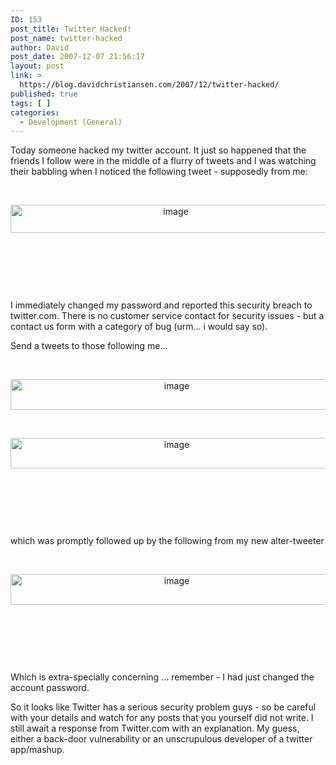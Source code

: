 ```yaml
---
ID: 153
post_title: Twitter Hacked!
post_name: twitter-hacked
author: David
post_date: 2007-12-07 21:56:17
layout: post
link: >
  https://blog.davidchristiansen.com/2007/12/twitter-hacked/
published: true
tags: [ ]
categories:
  - Development (General)
---
```

<p>Today someone hacked my twitter account. It just so happened that the friends I follow were in the middle of a flurry of tweets and I was watching their babbling when I noticed the following tweet - supposedly from me:</p>
<p align="center"> </p>
<p align="center"><img style="BORDER-TOP-WIDTH: 0px; BORDER-LEFT-WIDTH: 0px; BORDER-BOTTOM-WIDTH: 0px; BORDER-RIGHT-WIDTH: 0px" height="45" alt="image" width="513" border="0" src="http://davidchristiansenblog.azurewebsites.net/wp-content/uploads/2012/10/twitterhack4.png"> </p>
<p align="center"> </p>
<p align="center"> </p>
<p align="center"> </p>
<p>I immediately changed my password and reported this security breach to twitter.com. There is no customer service contact for security issues - but a contact us form with a category of bug (urm... i would say so). </p>
<p>Send a tweets to those following me...</p>
<p align="center"> </p>
<p align="center"><img style="BORDER-TOP-WIDTH: 0px; BORDER-LEFT-WIDTH: 0px; BORDER-BOTTOM-WIDTH: 0px; BORDER-RIGHT-WIDTH: 0px" height="49" alt="image" width="516" border="0" src="http://davidchristiansenblog.azurewebsites.net/wp-content/uploads/2012/10/twitterhack3.png"> </p>
<p align="center"> </p>
<p align="center"><img height="49" alt="image" width="516" border="0" src="http://davidchristiansenblog.azurewebsites.net/wp-content/uploads/2012/10/twitterhack2.png"> </p>
<p align="center"> </p>
<p align="center"> </p>
<p align="center"> </p>
<p>which was promptly followed up by the following from my new alter-tweeter</p>
<p> </p>
<p align="center"><img style="BORDER-TOP-WIDTH: 0px; BORDER-LEFT-WIDTH: 0px; BORDER-BOTTOM-WIDTH: 0px; BORDER-RIGHT-WIDTH: 0px" height="49" alt="image" width="516" border="0" src="http://davidchristiansenblog.azurewebsites.net/wp-content/uploads/2012/10/twitterhack1.png"> </p>
<p align="center"> </p>
<p align="center"> </p>
<p align="center"> </p>
<p>Which is extra-specially concerning ... remember - I had just changed the account password.</p>
<p>So it looks like Twitter has a serious security problem guys - so be careful with your details and watch for any posts that you yourself did not write. I still await a response from Twitter.com with an explanation. My guess, either a back-door vulnerability or an unscrupulous developer of a twitter app/mashup.</p>